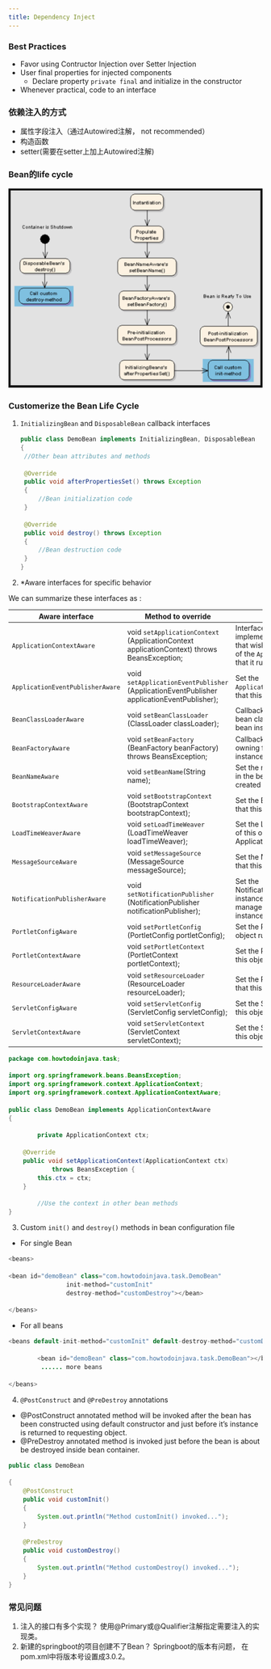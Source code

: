 ```yaml
---
title: Dependency Inject
---
```

### Best Practices

- Favor using Contructor Injection over Setter Injection
- User final properties for injected components
  - Declare property `private final` and initialize in the constructor
- Whenever practical, code to an interface

### 依赖注入的方式

- 属性字段注入（通过Autowired注解， not recommended）
- 构造函数
- setter(需要在setter上加上Autowired注解)

### Bean的life cycle

![1677547693672](./image/di/1677547693672.png)

### Customerize the Bean Life Cycle

1. `InitializingBean` and `DisposableBean` callback interfaces
   ```java
   public class DemoBean implements InitializingBean, DisposableBean
   {
   	//Other bean attributes and methods 

   	@Override
   	public void afterPropertiesSet() throws Exception
   	{
   		//Bean initialization code
   	}

   	@Override
   	public void destroy() throws Exception
   	{
   		//Bean destruction code
   	}
   }
   ```
2. *Aware interfaces for specific behavior

We can summarize these interfaces as :

| Aware interface                    | Method to override                                                                            | Purpose                                                                                                             |
| ---------------------------------- | --------------------------------------------------------------------------------------------- | ------------------------------------------------------------------------------------------------------------------- |
| `ApplicationContextAware`        | void `setApplicationContext` (ApplicationContext applicationContext) throws BeansException; | Interface to be implemented by any object that wishes to be notified of the `ApplicationContext` that it runs in. |
| `ApplicationEventPublisherAware` | void `setApplicationEventPublisher` (ApplicationEventPublisher applicationEventPublisher);  | Set the `ApplicationEventPublisher` that this object runs in.                                                     |
| `BeanClassLoaderAware`           | void `setBeanClassLoader` (ClassLoader classLoader);                                        | Callback that supplies the bean class loader to a bean instance.                                                    |
| `BeanFactoryAware`               | void `setBeanFactory` (BeanFactory beanFactory) throws BeansException;                      | Callback that supplies the owning factory to a bean instance.                                                       |
| `BeanNameAware`                  | void `setBeanName`(String name);                                                            | Set the name of the bean in the bean factory that created this bean.                                                |
| `BootstrapContextAware`          | void `setBootstrapContext` (BootstrapContext bootstrapContext);                             | Set the BootstrapContext that this object runs in.                                                                  |
| `LoadTimeWeaverAware`            | void `setLoadTimeWeaver` (LoadTimeWeaver loadTimeWeaver);                                   | Set the LoadTimeWeaver of this object’s containing ApplicationContext.                                             |
| `MessageSourceAware`             | void `setMessageSource` (MessageSource messageSource);                                      | Set the MessageSource that this object runs in.                                                                     |
| `NotificationPublisherAware`     | void `setNotificationPublisher` (NotificationPublisher notificationPublisher);              | Set the NotificationPublisher instance for the current managed resource instance.                                   |
| `PortletConfigAware`             | void `setPortletConfig` (PortletConfig portletConfig);                                      | Set the PortletConfig this object runs in.                                                                          |
| `PortletContextAware`            | void `setPortletContext` (PortletContext portletContext);                                   | Set the PortletContext that this object runs in.                                                                    |
| `ResourceLoaderAware`            | void `setResourceLoader` (ResourceLoader resourceLoader);                                   | Set the ResourceLoader that this object runs in.                                                                    |
| `ServletConfigAware`             | void `setServletConfig` (ServletConfig servletConfig);                                      | Set the ServletConfig that this object runs in.                                                                     |
| `ServletContextAware`            | void `setServletContext` (ServletContext servletContext);                                   | Set the ServletContext that this object runs in.                                                                    |

```java
package com.howtodoinjava.task;

import org.springframework.beans.BeansException;
import org.springframework.context.ApplicationContext;
import org.springframework.context.ApplicationContextAware;

public class DemoBean implements ApplicationContextAware
{
  
        private ApplicationContext ctx;

	@Override
	public void setApplicationContext(ApplicationContext ctx)
			throws BeansException {
		this.ctx = ctx;
	}

        //Use the context in other bean methods
}
```

3. Custom `init()` and `destroy()` methods in bean configuration file

- For single Bean

```java
<beans>

<bean id="demoBean" class="com.howtodoinjava.task.DemoBean"
                init-method="customInit"
                destroy-method="customDestroy"></bean>

</beans>
```

- For all beans

```java
<beans default-init-method="customInit" default-destroy-method="customDestroy">   
 
        <bean id="demoBean" class="com.howtodoinjava.task.DemoBean"></bean>
         ...... more beans
 
</beans>
```

4. `@PostConstruct` and `@PreDestroy` annotations

- @PostConstruct annotated method will be invoked after the bean has been constructed using default constructor and just before it’s instance is returned to requesting object.
- @PreDestroy annotated method is invoked just before the bean is about be destroyed inside bean container.

```java
public class DemoBean

{
	@PostConstruct
	public void customInit()
	{
		System.out.println("Method customInit() invoked...");
	}

    @PreDestroy
	public void customDestroy()
	{
		System.out.println("Method customDestroy() invoked...");
	}
}
```

### 常见问题

1. 注入的接口有多个实现？
   使用@Primary或@Qualifier注解指定需要注入的实现类。
2. 新建的springboot的项目创建不了Bean？
   Springboot的版本有问题， 在pom.xml中将版本号设置成3.0.2。
